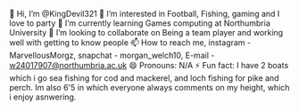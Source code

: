 👋 Hi, I’m @KingDevil321
👀 I’m interested in Football, Fishing, gaming and I love to party
🌱 I’m currently learning Games computing at Northumbria University
💞️ I’m looking to collaborate on Being a team player and working well with getting to know people
📫 How to reach me, instagram - MarvellousMorgz, snapchat - morgan_welch10, E-mail - w24017907@northumbria.ac.uk
😄 Pronouns: N/A
⚡ Fun fact: I have 2 boats which i go sea fishing for cod and mackerel, and loch fishing for pike and perch. Im also 6'5 in which everyone always comments on my height, which i enjoy asnwering. 
